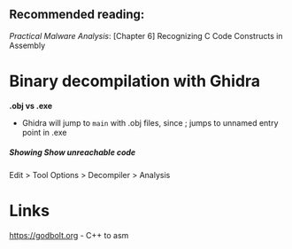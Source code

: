 ## Recommended reading:
*Practical Malware Analysis*: \[Chapter 6] Recognizing C Code Constructs in Assembly

# Binary decompilation with Ghidra
**.obj vs .exe**
- Ghidra will jump to `main` with .obj files, since ; jumps to unnamed entry point in .exe

##### Showing Show unreachable code
Edit > Tool Options > Decompiler > Analysis

# Links
https://godbolt.org - C++ to asm